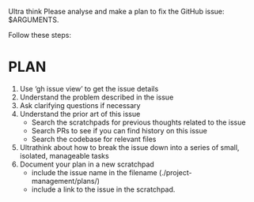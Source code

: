 Ultra think Please analyse and make a plan to fix the GitHub issue: $ARGUMENTS.

Follow these steps:

# PLAN
1. Use ‘gh issue view’ to get the issue details
2. Understand the problem described in the issue
3. Ask clarifying questions if necessary
4. Understand the prior art of this issue
	- Search the scratchpads for previous thoughts related to the issue
	- Search PRs to see if you can find history on this issue
	- Search the codebase for relevant files
5. Ultrathink about how to break the issue down into a series of small, isolated, manageable tasks
6. Document your plan in a new scratchpad
	- include the issue name in the filename (./project-management/plans/)
	- include a link to the issue in the scratchpad.